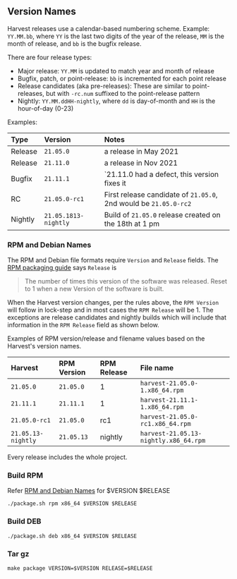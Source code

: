 ## Version Names
Harvest releases use a calendar-based numbering scheme. Example: `YY.MM.bb`, where `YY` is the last two digits of the year of the release, `MM` is the month of release, and `bb` is the bugfix release.

There are four release types:
* Major release: `YY.MM` is updated to match year and month of release
* Bugfix, patch, or point-release: `bb` is incremented for each point release
* Release candidates (aka pre-releases): These are similar to point-releases, but with `-rc.num` suffixed to the point-release pattern
* Nightly: `YY.MM.ddHH-nightly`, where `dd` is day-of-month and `HH` is the hour-of-day (0-23)

Examples:

| Type    | Version              | Notes                                                            |
| :------ | :------------------- | :--------------------------------------------------------------- |
| Release | `21.05.0`            | a release in May 2021                                            |
| Release | `21.11.0`            | a release in Nov 2021                                            |
| Bugfix  | `21.11.1`            | `21.11.0 had a defect, this version fixes it                     |
| RC      | `21.05.0-rc1`        | First release candidate of `21.05.0`, 2nd would be `21.05.0-rc2` |
| Nightly | `21.05.1813-nightly` | Build of `21.05.0` release created on the 18th at 1 pm           |


### RPM and Debian Names
The RPM and Debian file formats require `Version` and `Release` fields. The [RPM packaging guide](https://rpm-packaging-guide.github.io/) says `Release` is
> The number of times this version of the software was released. Reset to 1 when a new Version of the software is built.

When the Harvest version changes, per the rules above, the `RPM Version` will follow in lock-step and in most cases the `RPM Release` will be 1. The exceptions are release candidates and nightly builds which will include that information in the `RPM Release` field as shown below.

Examples of RPM version/release and filename values based on the Harvest's version names.

| Harvest            | RPM Version | RPM Release | File name                             |
| :----------------- | :---------- | :---------- | :------------------------------------ |
| `21.05.0`          | `21.05.0`   | 1           | `harvest-21.05.0-1.x86_64.rpm`        |
| `21.11.1`          | `21.11.1`   | 1           | `harvest-21.11.1-1.x86_64.rpm`        |
| `21.05.0-rc1`      | `21.05.0`   | rc1         | `harvest-21.05.0-rc1.x86_64.rpm`      |
| `21.05.13-nightly` | `21.05.13`  | nightly     | `harvest-21.05.13-nightly.x86_64.rpm` |

Every release includes the whole project.

### Build RPM

Refer [RPM and Debian Names](#rpm%20and%20debian%20names) for $VERSION $RELEASE

`./package.sh rpm x86_64 $VERSION $RELEASE`

### Build DEB

`./package.sh deb x86_64 $VERSION $RELEASE`

### Tar gz

`make package VERSION=$VERSION RELEASE=$RELEASE`